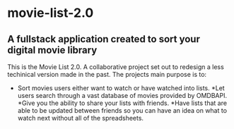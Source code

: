 # movie-list-2.0

## A fullstack application created to sort your digital movie library

This is the Movie List 2.0. A collaborative project set out to redesign a less techinical version made in the past. The projects main purpose is to:

- Sort movies users either want to watch or have watched into lists.
  *Let users search through a vast database of movies provided by OMDBAPI.
  *Give you the ability to share your lists with friends.
  \*Have lists that are able to be updated between friends so you can have an idea on what to watch next without all of the spreadsheets.
